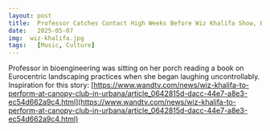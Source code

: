 ```yaml
---
layout: post
title:  Professor Catches Contact High Weeks Before Wiz Khalifa Show, Blames Khalifa
date:   2025-05-07
img:  wiz-khalifa.jpg
tags:   [Music, Culture]
---
```


Professor in bioengineering was sitting on her porch reading a book on Eurocentric landscaping practices when she began laughing uncontrollably.
Inspiration for this story: [https://www.wandtv.com/news/wiz-khalifa-to-perform-at-canopy-club-in-urbana/article_0642815d-dacc-44e7-a8e3-ec54d662a9c4.html](https://www.wandtv.com/news/wiz-khalifa-to-perform-at-canopy-club-in-urbana/article_0642815d-dacc-44e7-a8e3-ec54d662a9c4.html)
